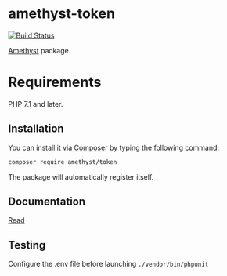# amethyst-token

[![Build Status](https://travis-ci.org/amethyst-php/token.svg?branch=master)](https://travis-ci.org/amethyst-php/token)

[Amethyst](https://github.com/amethyst-php/amethyst) package.

# Requirements

PHP 7.1 and later.

## Installation

You can install it via [Composer](https://getcomposer.org/) by typing the following command:

```bash
composer require amethyst/token
```

The package will automatically register itself.

## Documentation

[Read](docs/index.md)

## Testing

Configure the .env file before launching `./vendor/bin/phpunit`
